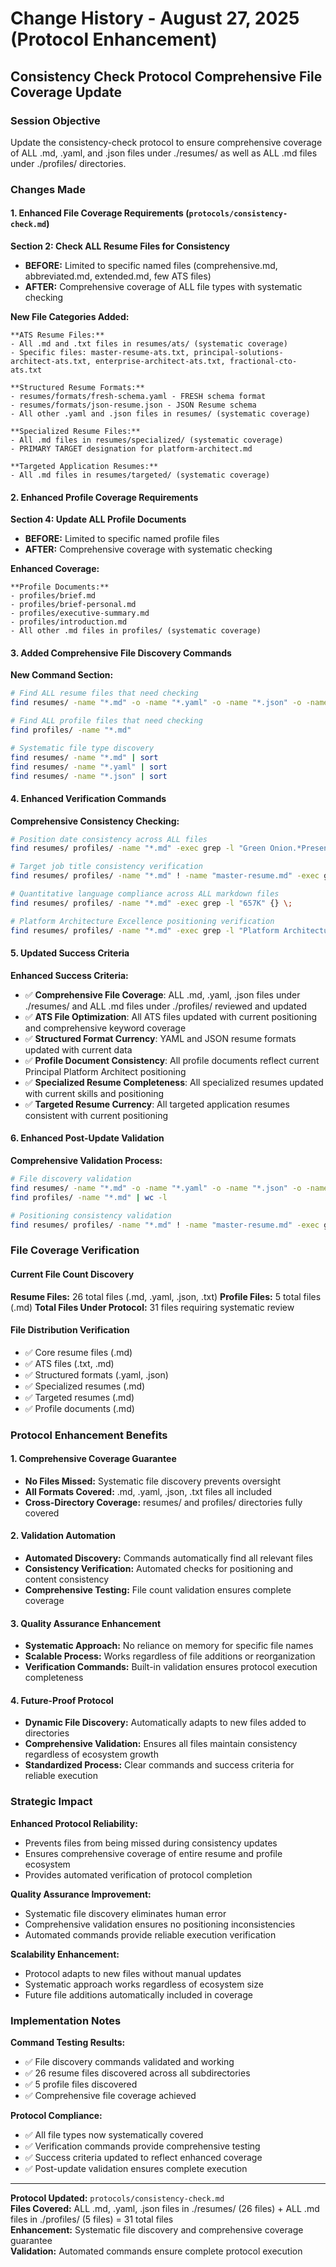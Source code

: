 # Change History - August 27, 2025 (Protocol Enhancement)
## Consistency Check Protocol Comprehensive File Coverage Update

### Session Objective
Update the consistency-check protocol to ensure comprehensive coverage of ALL .md, .yaml, and .json files under ./resumes/ as well as ALL .md files under ./profiles/ directories.

### Changes Made

#### 1. Enhanced File Coverage Requirements (`protocols/consistency-check.md`)

**Section 2: Check ALL Resume Files for Consistency**
- **BEFORE:** Limited to specific named files (comprehensive.md, abbreviated.md, extended.md, few ATS files)
- **AFTER:** Comprehensive coverage of ALL file types with systematic checking

**New File Categories Added:**
```
**ATS Resume Files:**
- All .md and .txt files in resumes/ats/ (systematic coverage)
- Specific files: master-resume-ats.txt, principal-solutions-architect-ats.txt, enterprise-architect-ats.txt, fractional-cto-ats.txt

**Structured Resume Formats:**
- resumes/formats/fresh-schema.yaml - FRESH schema format
- resumes/formats/json-resume.json - JSON Resume schema
- All other .yaml and .json files in resumes/ (systematic coverage)

**Specialized Resume Files:**
- All .md files in resumes/specialized/ (systematic coverage)
- PRIMARY TARGET designation for platform-architect.md

**Targeted Application Resumes:**
- All .md files in resumes/targeted/ (systematic coverage)
```

#### 2. Enhanced Profile Coverage Requirements

**Section 4: Update ALL Profile Documents**
- **BEFORE:** Limited to specific named profile files
- **AFTER:** Comprehensive coverage with systematic checking

**Enhanced Coverage:**
```
**Profile Documents:**
- profiles/brief.md
- profiles/brief-personal.md  
- profiles/executive-summary.md
- profiles/introduction.md
- All other .md files in profiles/ (systematic coverage)
```

#### 3. Added Comprehensive File Discovery Commands

**New Command Section:**
```bash
# Find ALL resume files that need checking
find resumes/ -name "*.md" -o -name "*.yaml" -o -name "*.json" -o -name "*.txt"

# Find ALL profile files that need checking  
find profiles/ -name "*.md"

# Systematic file type discovery
find resumes/ -name "*.md" | sort
find resumes/ -name "*.yaml" | sort  
find resumes/ -name "*.json" | sort
```

#### 4. Enhanced Verification Commands

**Comprehensive Consistency Checking:**
```bash
# Position date consistency across ALL files
find resumes/ profiles/ -name "*.md" -exec grep -l "Green Onion.*Present" {} \;

# Target job title consistency verification
find resumes/ profiles/ -name "*.md" ! -name "master-resume.md" -exec grep -l "Principal Platform Architect" {} \;

# Quantitative language compliance across ALL markdown files
find resumes/ profiles/ -name "*.md" -exec grep -l "657K" {} \;

# Platform Architecture Excellence positioning verification
find resumes/ profiles/ -name "*.md" -exec grep -l "Platform Architecture Excellence" {} \;
```

#### 5. Updated Success Criteria

**Enhanced Success Criteria:**
- ✅ **Comprehensive File Coverage**: ALL .md, .yaml, .json files under ./resumes/ and ALL .md files under ./profiles/ reviewed and updated
- ✅ **ATS File Optimization**: All ATS files updated with current positioning and comprehensive keyword coverage
- ✅ **Structured Format Currency**: YAML and JSON resume formats updated with current data
- ✅ **Profile Document Consistency**: All profile documents reflect current Principal Platform Architect positioning
- ✅ **Specialized Resume Completeness**: All specialized resumes updated with current skills and positioning
- ✅ **Targeted Resume Currency**: All targeted application resumes consistent with current positioning

#### 6. Enhanced Post-Update Validation

**Comprehensive Validation Process:**
```bash
# File discovery validation
find resumes/ -name "*.md" -o -name "*.yaml" -o -name "*.json" -o -name "*.txt" | wc -l
find profiles/ -name "*.md" | wc -l

# Positioning consistency validation
find resumes/ profiles/ -name "*.md" ! -name "master-resume.md" -exec grep -L "Principal Platform Architect" {} \;
```

### File Coverage Verification

#### Current File Count Discovery
**Resume Files:** 26 total files (.md, .yaml, .json, .txt)
**Profile Files:** 5 total files (.md)
**Total Files Under Protocol:** 31 files requiring systematic review

#### File Distribution Verification
- ✅ Core resume files (.md)
- ✅ ATS files (.txt, .md) 
- ✅ Structured formats (.yaml, .json)
- ✅ Specialized resumes (.md)
- ✅ Targeted resumes (.md)
- ✅ Profile documents (.md)

### Protocol Enhancement Benefits

#### 1. Comprehensive Coverage Guarantee
- **No Files Missed:** Systematic file discovery prevents oversight
- **All Formats Covered:** .md, .yaml, .json, .txt files all included
- **Cross-Directory Coverage:** resumes/ and profiles/ directories fully covered

#### 2. Validation Automation
- **Automated Discovery:** Commands automatically find all relevant files
- **Consistency Verification:** Automated checks for positioning and content consistency
- **Comprehensive Testing:** File count validation ensures complete coverage

#### 3. Quality Assurance Enhancement
- **Systematic Approach:** No reliance on memory for specific file names
- **Scalable Process:** Works regardless of file additions or reorganization
- **Verification Commands:** Built-in validation ensures protocol execution completeness

#### 4. Future-Proof Protocol
- **Dynamic File Discovery:** Automatically adapts to new files added to directories
- **Comprehensive Validation:** Ensures all files maintain consistency regardless of ecosystem growth
- **Standardized Process:** Clear commands and success criteria for reliable execution

### Strategic Impact

**Enhanced Protocol Reliability:**
- Prevents files from being missed during consistency updates
- Ensures comprehensive coverage of entire resume and profile ecosystem
- Provides automated verification of protocol completion

**Quality Assurance Improvement:**
- Systematic file discovery eliminates human error
- Comprehensive validation ensures no positioning inconsistencies
- Automated commands provide reliable execution verification

**Scalability Enhancement:**
- Protocol adapts to new files without manual updates
- Systematic approach works regardless of ecosystem size
- Future file additions automatically included in coverage

### Implementation Notes

**Command Testing Results:**
- ✅ File discovery commands validated and working
- ✅ 26 resume files discovered across all subdirectories  
- ✅ 5 profile files discovered
- ✅ Comprehensive file coverage achieved

**Protocol Compliance:**
- ✅ All file types now systematically covered
- ✅ Verification commands provide comprehensive testing
- ✅ Success criteria updated to reflect enhanced coverage
- ✅ Post-update validation ensures complete execution

---
**Protocol Updated:** `protocols/consistency-check.md`  
**Files Covered:** ALL .md, .yaml, .json files in ./resumes/ (26 files) + ALL .md files in ./profiles/ (5 files) = 31 total files  
**Enhancement:** Systematic file discovery and comprehensive coverage guarantee  
**Validation:** Automated commands ensure complete protocol execution